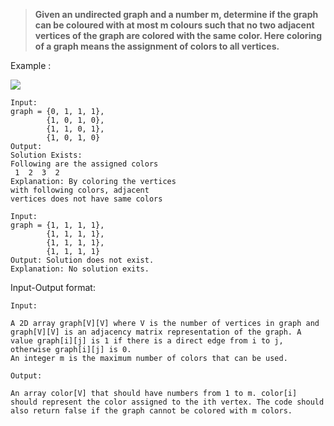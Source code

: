 > **Given an undirected graph and a number m, determine if the graph can be coloured with at most m colours such that no two adjacent vertices of the graph are colored with the same color. Here coloring of a graph means the assignment of colors to all vertices.**

Example :

![](https://media.geeksforgeeks.org/wp-content/uploads/mcolor.png)

```
Input:  
graph = {0, 1, 1, 1},
        {1, 0, 1, 0},
        {1, 1, 0, 1},
        {1, 0, 1, 0}
Output: 
Solution Exists: 
Following are the assigned colors
 1  2  3  2
Explanation: By coloring the vertices 
with following colors, adjacent 
vertices does not have same colors
```
```
Input: 
graph = {1, 1, 1, 1},
        {1, 1, 1, 1},
        {1, 1, 1, 1},
        {1, 1, 1, 1}
Output: Solution does not exist.
Explanation: No solution exits.
```
Input-Output format: 
```
Input: 

A 2D array graph[V][V] where V is the number of vertices in graph and graph[V][V] is an adjacency matrix representation of the graph. A value graph[i][j] is 1 if there is a direct edge from i to j, otherwise graph[i][j] is 0.
An integer m is the maximum number of colors that can be used.

Output: 

An array color[V] that should have numbers from 1 to m. color[i] should represent the color assigned to the ith vertex. The code should also return false if the graph cannot be colored with m colors.
```